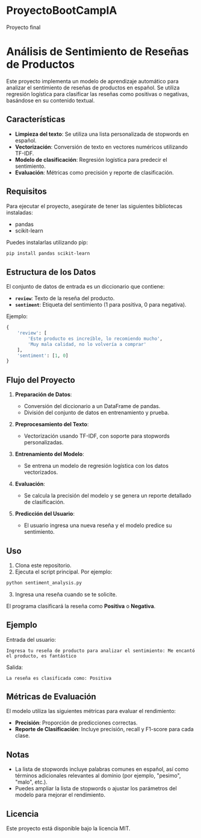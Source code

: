 # ProyectoBootCampIA
Proyecto final
# Análisis de Sentimiento de Reseñas de Productos

Este proyecto implementa un modelo de aprendizaje automático para analizar el sentimiento de reseñas de productos en español. Se utiliza regresión logística para clasificar las reseñas como positivas o negativas, basándose en su contenido textual.

## Características
- **Limpieza del texto**: Se utiliza una lista personalizada de stopwords en español.
- **Vectorización**: Conversión de texto en vectores numéricos utilizando TF-IDF.
- **Modelo de clasificación**: Regresión logística para predecir el sentimiento.
- **Evaluación**: Métricas como precisión y reporte de clasificación.

## Requisitos

Para ejecutar el proyecto, asegúrate de tener las siguientes bibliotecas instaladas:

- pandas
- scikit-learn

Puedes instalarlas utilizando pip:
```bash
pip install pandas scikit-learn
```

## Estructura de los Datos

El conjunto de datos de entrada es un diccionario que contiene:
- **`review`**: Texto de la reseña del producto.
- **`sentiment`**: Etiqueta del sentimiento (1 para positiva, 0 para negativa).

Ejemplo:
```python
{
    'review': [
        'Este producto es increíble, lo recomiendo mucho',
        'Muy mala calidad, no lo volvería a comprar'
    ],
    'sentiment': [1, 0]
}
```

## Flujo del Proyecto
1. **Preparación de Datos**:
   - Conversión del diccionario a un DataFrame de pandas.
   - División del conjunto de datos en entrenamiento y prueba.

2. **Preprocesamiento del Texto**:
   - Vectorización usando TF-IDF, con soporte para stopwords personalizadas.

3. **Entrenamiento del Modelo**:
   - Se entrena un modelo de regresión logística con los datos vectorizados.

4. **Evaluación**:
   - Se calcula la precisión del modelo y se genera un reporte detallado de clasificación.

5. **Predicción del Usuario**:
   - El usuario ingresa una nueva reseña y el modelo predice su sentimiento.

## Uso

1. Clona este repositorio.
2. Ejecuta el script principal. Por ejemplo:
```bash
python sentiment_analysis.py
```
3. Ingresa una reseña cuando se te solicite.

El programa clasificará la reseña como **Positiva** o **Negativa**.

## Ejemplo

Entrada del usuario:
```
Ingresa tu reseña de producto para analizar el sentimiento: Me encantó el producto, es fantástico
```

Salida:
```
La reseña es clasificada como: Positiva
```

## Métricas de Evaluación

El modelo utiliza las siguientes métricas para evaluar el rendimiento:
- **Precisión**: Proporción de predicciones correctas.
- **Reporte de Clasificación**: Incluye precisión, recall y F1-score para cada clase.

## Notas

- La lista de stopwords incluye palabras comunes en español, así como términos adicionales relevantes al dominio (por ejemplo, "pesimo", "malo", etc.).
- Puedes ampliar la lista de stopwords o ajustar los parámetros del modelo para mejorar el rendimiento.

## Licencia

Este proyecto está disponible bajo la licencia MIT.

